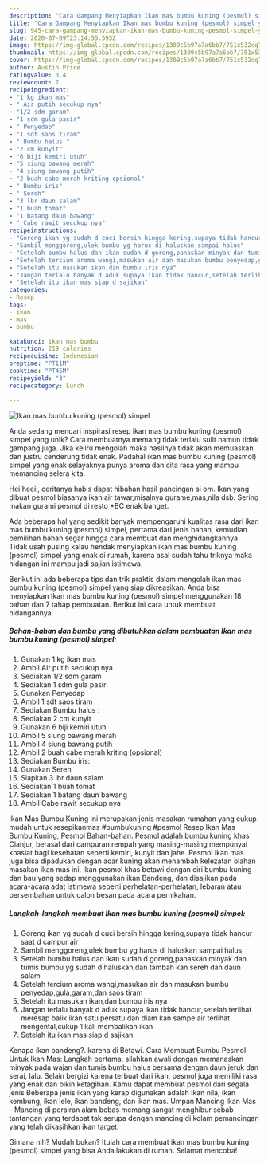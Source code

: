 ```yaml
---
description: "Cara Gampang Menyiapkan Ikan mas bumbu kuning (pesmol) simpel yang Enak Banget"
title: "Cara Gampang Menyiapkan Ikan mas bumbu kuning (pesmol) simpel yang Enak Banget"
slug: 945-cara-gampang-menyiapkan-ikan-mas-bumbu-kuning-pesmol-simpel-yang-enak-banget
date: 2020-07-09T23:14:55.595Z
image: https://img-global.cpcdn.com/recipes/1309c5b97a7a6bb7/751x532cq70/ikan-mas-bumbu-kuning-pesmol-simpel-foto-resep-utama.jpg
thumbnail: https://img-global.cpcdn.com/recipes/1309c5b97a7a6bb7/751x532cq70/ikan-mas-bumbu-kuning-pesmol-simpel-foto-resep-utama.jpg
cover: https://img-global.cpcdn.com/recipes/1309c5b97a7a6bb7/751x532cq70/ikan-mas-bumbu-kuning-pesmol-simpel-foto-resep-utama.jpg
author: Austin Price
ratingvalue: 3.4
reviewcount: 7
recipeingredient:
- "1 kg ikan mas"
- " Air putih secukup nya"
- "1/2 sdm garam"
- "1 sdm gula pasir"
- " Penyedap"
- "1 sdt saos tiram"
- " Bumbu halus "
- "2 cm kunyit"
- "6 biji kemiri utuh"
- "5 siung bawang merah"
- "4 siung bawang putih"
- "2 buah cabe merah kriting opsional"
- " Bumbu iris"
- " Sereh"
- "3 lbr daun salam"
- "1 buah tomat"
- "1 batang daun bawang"
- " Cabe rawit secukup nya"
recipeinstructions:
- "Goreng ikan yg sudah d cuci bersih hingga kering,supaya tidak hancur saat d campur air"
- "Sambil menggoreng,ulek bumbu yg harus di haluskan sampai halus"
- "Setelah bumbu halus dan ikan sudah d goreng,panaskan minyak dan tumis bumbu yg sudah d haluskan,dan tambah kan sereh dan daun salam"
- "Setelah tercium aroma wangi,masukan air dan masukan bumbu penyedap,gula,garam,dan saos tiram"
- "Setelah itu masukan ikan,dan bumbu iris nya"
- "Jangan terlalu banyak d aduk supaya ikan tidak hancur,setelah terlihat meresap balik ikan satu persatu dan diam kan sampe air terlihat mengental,cukup 1 kali membalikan ikan"
- "Setelah itu ikan mas siap d sajikan"
categories:
- Resep
tags:
- ikan
- mas
- bumbu

katakunci: ikan mas bumbu 
nutrition: 219 calories
recipecuisine: Indonesian
preptime: "PT11M"
cooktime: "PT45M"
recipeyield: "3"
recipecategory: Lunch

---
```



![Ikan mas bumbu kuning (pesmol) simpel](https://img-global.cpcdn.com/recipes/1309c5b97a7a6bb7/751x532cq70/ikan-mas-bumbu-kuning-pesmol-simpel-foto-resep-utama.jpg)

Anda sedang mencari inspirasi resep ikan mas bumbu kuning (pesmol) simpel yang unik? Cara membuatnya memang tidak terlalu sulit namun tidak gampang juga. Jika keliru mengolah maka hasilnya tidak akan memuaskan dan justru cenderung tidak enak. Padahal ikan mas bumbu kuning (pesmol) simpel yang enak selayaknya punya aroma dan cita rasa yang mampu memancing selera kita.

Hei heeii, ceritanya habis dapat hibahan hasil pancingan si om. Ikan yang dibuat pesmol biasanya ikan air tawar,misalnya gurame,mas,nila dsb. Sering makan gurami pesmol di resto *BC enak banget.

Ada beberapa hal yang sedikit banyak mempengaruhi kualitas rasa dari ikan mas bumbu kuning (pesmol) simpel, pertama dari jenis bahan, kemudian pemilihan bahan segar hingga cara membuat dan menghidangkannya. Tidak usah pusing kalau hendak menyiapkan ikan mas bumbu kuning (pesmol) simpel yang enak di rumah, karena asal sudah tahu triknya maka hidangan ini mampu jadi sajian istimewa.


Berikut ini ada beberapa tips dan trik praktis dalam mengolah ikan mas bumbu kuning (pesmol) simpel yang siap dikreasikan. Anda bisa menyiapkan Ikan mas bumbu kuning (pesmol) simpel menggunakan 18 bahan dan 7 tahap pembuatan. Berikut ini cara untuk membuat hidangannya.

<!--inarticleads1-->

##### Bahan-bahan dan bumbu yang dibutuhkan dalam pembuatan Ikan mas bumbu kuning (pesmol) simpel:

1. Gunakan 1 kg ikan mas
1. Ambil  Air putih secukup nya
1. Sediakan 1/2 sdm garam
1. Sediakan 1 sdm gula pasir
1. Gunakan  Penyedap
1. Ambil 1 sdt saos tiram
1. Sediakan  Bumbu halus :
1. Sediakan 2 cm kunyit
1. Gunakan 6 biji kemiri utuh
1. Ambil 5 siung bawang merah
1. Ambil 4 siung bawang putih
1. Ambil 2 buah cabe merah kriting (opsional)
1. Sediakan  Bumbu iris:
1. Gunakan  Sereh
1. Siapkan 3 lbr daun salam
1. Sediakan 1 buah tomat
1. Sediakan 1 batang daun bawang
1. Ambil  Cabe rawit secukup nya


Ikan Mas Bumbu Kuning ini merupakan jenis masakan rumahan yang cukup mudah untuk resepikanmas #bumbukuning #pesmol Resep Ikan Mas Bumbu Kuning, Pesmol Bahan-bahan. Pesmol adalah bumbu kuning khas Cianjur, berasal dari campuran rempah yang masing-masing mempunyai khasiat bagi kesehatan seperti kemiri, kunyit dan jahe. Pesmol ikan mas juga bisa dipadukan dengan acar kuning akan menambah kelezatan olahan masakan ikan mas ini. Ikan pesmol khas betawi dengan ciri bumbu kuning dan bau yang sedap menggunakan ikan Bandeng, dan disajikan pada acara-acara adat istimewa seperti perhelatan-perhelatan, lebaran atau persembahan untuk calon besan pada acara pernikahan. 

<!--inarticleads2-->

##### Langkah-langkah membuat Ikan mas bumbu kuning (pesmol) simpel:

1. Goreng ikan yg sudah d cuci bersih hingga kering,supaya tidak hancur saat d campur air
1. Sambil menggoreng,ulek bumbu yg harus di haluskan sampai halus
1. Setelah bumbu halus dan ikan sudah d goreng,panaskan minyak dan tumis bumbu yg sudah d haluskan,dan tambah kan sereh dan daun salam
1. Setelah tercium aroma wangi,masukan air dan masukan bumbu penyedap,gula,garam,dan saos tiram
1. Setelah itu masukan ikan,dan bumbu iris nya
1. Jangan terlalu banyak d aduk supaya ikan tidak hancur,setelah terlihat meresap balik ikan satu persatu dan diam kan sampe air terlihat mengental,cukup 1 kali membalikan ikan
1. Setelah itu ikan mas siap d sajikan


Kenapa ikan bandeng?. karena di Betawi. Cara Membuat Bumbu Pesmol Untuk Ikan Mas: Langkah pertama, silahkan awali dengan memanaskan minyak pada wajan dan tumis bumbu halus bersama dengan daun jeruk dan serai, lalu. Selain bergizi karena terbuat dari ikan, pesmol juga memiliki rasa yang enak dan bikin ketagihan. Kamu dapat membuat pesmol dari segala jenis Beberapa jenis ikan yang kerap digunakan adalah ikan nila, ikan kembung, ikan lele, ikan bandeng, dan ikan mas. Umpan Mancing Ikan Mas - Mancing di perairan alam bebas memang sangat menghibur sebab tantangan yang terdapat tak serupa dengan mancing di kolam pemancingan yang telah dikasihkan ikan target. 

Gimana nih? Mudah bukan? Itulah cara membuat ikan mas bumbu kuning (pesmol) simpel yang bisa Anda lakukan di rumah. Selamat mencoba!
